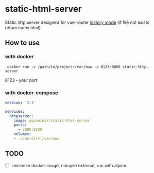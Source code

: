 # static-html-server
Static http server designed for vue-router [history mode](https://router.vuejs.org/guide/essentials/history-mode.html) (if file not exists return index.html).

## How to use
### with docker
```shell script
 docker run -v /path/to/project:/var/www -p 8123:8080 static-http-server   
```
8123 - your port

### with docker-compose
```yaml
version: '3.1'

services:
  httpserver:
    image: aquaminer/static-html-server
    ports:
      - 8080:8080
    volumes:
    - ./vue-dist:/var/www
```

## TODO
* [ ] minimize docker image, compile external, run with alpine 
